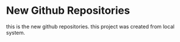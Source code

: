 # New Github Repositories

this is the new github repositories.
this project was created from local system.